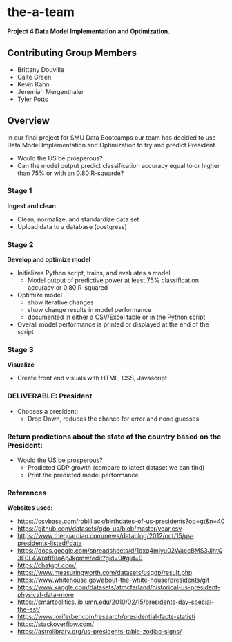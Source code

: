 # the-a-team
**Project 4 Data Model Implementation and Optimization.**

## **Contributing Group Members**
- Brittany Douville
- Caite Green
- Kevin Kahn
- Jeremiah Mergenthaler
- Tyler Potts

## Overview
In our final project for SMU Data Bootcamps our team has decided to use Data Model Implementation and Optimization to try and predict President.
- Would the US be prosperous?
- Can the model output predict classification accuracy equal to or higher than 75% or with an 0.80 R-squarde?

### **Stage 1** 
**Ingest and clean**
- Clean, normalize, and standardize data set
- Upload data to a database (postgress)

### **Stage 2**
**Develop and optimize model**
- Initializes Python script, trains, and evaluates a model
    - Model output of predictive power at least 75% classification accuracy or 0.80 R-squared
- Optimize model 
    - show iterative changes 
    - show change results in model performance
    - documented in either a CSV/Excel table or in the Python script 
- Overall model performance is printed or displayed at the end of the script

### **Stage 3**
**Visualize** 
- Create front end visuals with HTML, CSS, Javascript


### **DELIVERABLE: President**

- Chooses a president: 
    - Drop Down, reduces the chance for error and none guesses

### **Return predictions about the state of the country based on the President:**
- Would the  US be  prosperous? 
    - Predicted GDP growth (compare to latest dataset we can find) 
    - Print the predicted model performance 


### References
**Websites used:**
- https://csvbase.com/roblillack/birthdates-of-us-presidents?op=gt&n=40
- https://github.com/datasets/gdp-us/blob/master/year.csv
- https://www.theguardian.com/news/datablog/2012/oct/15/us-presidents-listed#data
- https://docs.google.com/spreadsheets/d/1dxg4mIyu02WaccBMS3JjhtQ3E0L4WrqfIf8oApJkpmw/edit?gid=0#gid=0
- https://chatgpt.com/
- https://www.measuringworth.com/datasets/usgdp/result.php
- https://www.whitehouse.gov/about-the-white-house/presidents/git
- https://www.kaggle.com/datasets/atmcfarland/historical-us-president-physical-data-more
- https://smartpolitics.lib.umn.edu/2010/02/15/presidents-day-special-the-ast/
- https://www.loriferber.com/research/presidential-facts-statisti
- https://stackoverflow.com/
- https://astrolibrary.org/us-presidents-table-zodiac-signs/